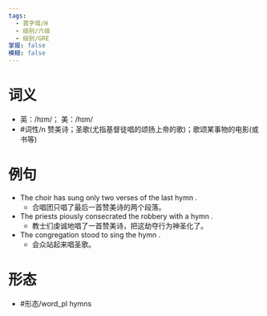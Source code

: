 ```yaml
---
tags:
  - 首字母/H
  - 级别/六级
  - 级别/GRE
掌握: false
模糊: false
---
```

# 词义
- 英：/hɪm/； 美：/hɪm/
- #词性/n  赞美诗；圣歌(尤指基督徒唱的颂扬上帝的歌)；歌颂某事物的电影(或书等)
# 例句
- The choir has sung only two verses of the last hymn .
	- 合唱团只唱了最后一首赞美诗的两个段落。
- The priests piously consecrated the robbery with a hymn .
	- 教士们虔诚地唱了一首赞美诗，把这劫夺行为神圣化了。
- The congregation stood to sing the hymn .
	- 会众站起来唱圣歌。
# 形态
- #形态/word_pl hymns
